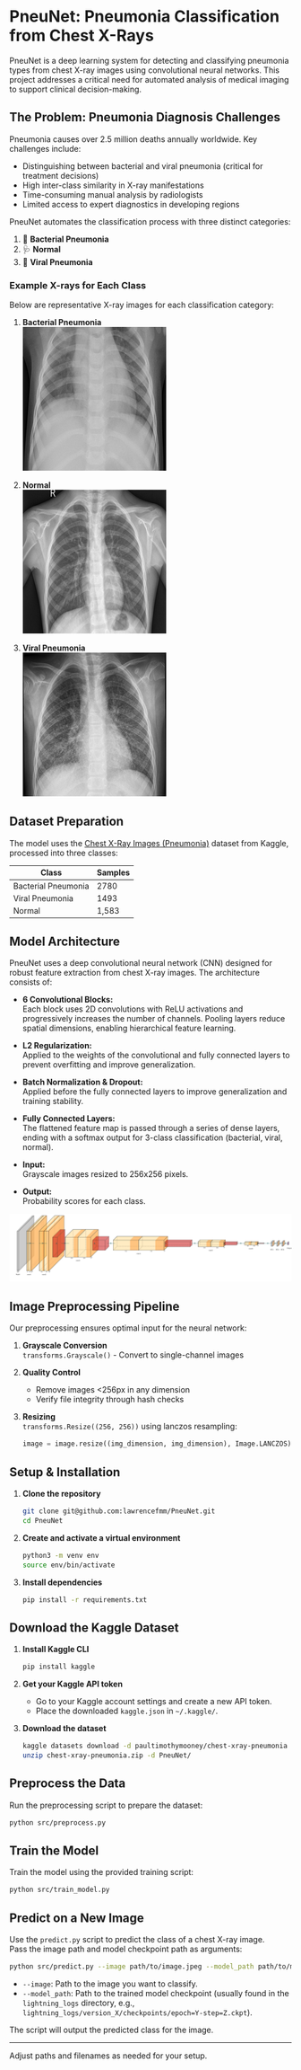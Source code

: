 # PneuNet: Pneumonia Classification from Chest X-Rays

PneuNet is a deep learning system for detecting and classifying pneumonia types from chest X-ray images using convolutional neural networks. This project addresses a critical need for automated analysis of medical imaging to support clinical decision-making.

## The Problem: Pneumonia Diagnosis Challenges
Pneumonia causes over 2.5 million deaths annually worldwide. Key challenges include:
- Distinguishing between bacterial and viral pneumonia (critical for treatment decisions)
- High inter-class similarity in X-ray manifestations
- Time-consuming manual analysis by radiologists
- Limited access to expert diagnostics in developing regions

PneuNet automates the classification process with three distinct categories:
1. 🦠 **Bacterial Pneumonia**
2. 🩺 **Normal** 
3. 🦠 **Viral Pneumonia** 

<!-- Example X-rays for each class -->

### Example X-rays for Each Class

Below are representative X-ray images for each classification category:

1. **Bacterial Pneumonia**  
![Bacterial Pneumonia X-ray](assets/person1_bacteria_1.jpeg)

2. **Normal**  
![Normal X-ray](assets/IM-0001-0001.jpeg)

3. **Viral Pneumonia**  
![Viral Pneumonia X-ray](assets/person16_virus_47.jpeg)

## Dataset Preparation
The model uses the [Chest X-Ray Images (Pneumonia)](https://www.kaggle.com/paultimothymooney/chest-xray-pneumonia) dataset from Kaggle, processed into three classes:

| Class               | Samples |
|---------------------|---------|
| Bacterial Pneumonia | 2780   | 
| Viral Pneumonia      | 1493   | 
| Normal              | 1,583   | 

## Model Architecture

PneuNet uses a deep convolutional neural network (CNN) designed for robust feature extraction from chest X-ray images. The architecture consists of:

- **6 Convolutional Blocks:**  
    Each block uses 2D convolutions with ReLU activations and progressively increases the number of channels. Pooling layers reduce spatial dimensions, enabling hierarchical feature learning.

- **L2 Regularization:**  
    Applied to the weights of the convolutional and fully connected layers to prevent overfitting and improve generalization.

- **Batch Normalization & Dropout:**  
  Applied before the fully connected layers to improve generalization and training stability.

- **Fully Connected Layers:**  
  The flattened feature map is passed through a series of dense layers, ending with a softmax output for 3-class classification (bacterial, viral, normal).

- **Input:**  
  Grayscale images resized to 256x256 pixels.

- **Output:**  
  Probability scores for each class.


![PneuNet](assets/pneunet.png)


## Image Preprocessing Pipeline
Our preprocessing ensures optimal input for the neural network:

1. **Grayscale Conversion**  
   `transforms.Grayscale()` - Convert to single-channel images

2. **Quality Control**  
   - Remove images <256px in any dimension
   - Verify file integrity through hash checks

3. **Resizing**  
   `transforms.Resize((256, 256))` using lanczos resampling:
   ```python
   image = image.resize((img_dimension, img_dimension), Image.LANCZOS)
    ```

## Setup & Installation

1. **Clone the repository**  
   ```bash
   git clone git@github.com:lawrencefmm/PneuNet.git
   cd PneuNet
   ```

2. **Create and activate a virtual environment**  
   ```bash
   python3 -m venv env
   source env/bin/activate
   ```

3. **Install dependencies**  
   ```bash
   pip install -r requirements.txt
   ```

## Download the Kaggle Dataset

1. **Install Kaggle CLI**  
   ```bash
   pip install kaggle
   ```

2. **Get your Kaggle API token**  
   - Go to your Kaggle account settings and create a new API token.
   - Place the downloaded `kaggle.json` in `~/.kaggle/`.

3. **Download the dataset**  
   ```bash
   kaggle datasets download -d paultimothymooney/chest-xray-pneumonia
   unzip chest-xray-pneumonia.zip -d PneuNet/
   ```

## Preprocess the Data

Run the preprocessing script to prepare the dataset:
```bash
python src/preprocess.py
```

## Train the Model

Train the model using the provided training script:
```bash
python src/train_model.py
```

## Predict on a New Image

Use the `predict.py` script to predict the class of a chest X-ray image.  
Pass the image path and model checkpoint path as arguments:

```bash
python src/predict.py --image path/to/image.jpeg --model_path path/to/model.ckpt
```

- `--image`: Path to the image you want to classify.
- `--model_path`: Path to the trained model checkpoint (usually found in the `lightning_logs` directory, e.g., `lightning_logs/version_X/checkpoints/epoch=Y-step=Z.ckpt`).

The script will output the predicted class for the image.

---

Adjust paths and filenames as needed for your setup.